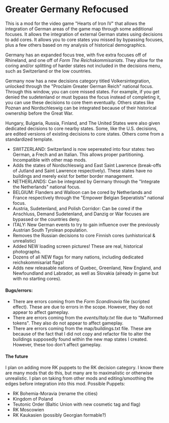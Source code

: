 # Greater Germany Refocused
This is a mod for the video game "Hearts of Iron IV" that allows the integration of German areas of the game map through some additional focuses.
It allows the integration of external German states using decisions to add cores. It allows you to core states you missed by bypassing focuses, plus a few others based on my analysis of historical demographics.

Germany has an expanded focus tree, with five extra focuses off of Rhineland, and one off of <i>Form The Reichskommisariats</i>. They allow for the coring and/or splitting of harder states not included in the decisions menu, such as Switzerland or the low countries.

Germany now has a new decisions category titled Volkersintegration, unlocked through the "Proclaim Greater German Reich" national focus. Through this window, you can core missed states. For example, if you get denied the sudetenland or must bypass the focus instead of completing it, you can use these decisions to core them eventually. Others states like Poznan and Nordschleswig can be integrated because of their historical ownership before the Great War.

Hungary, Bulgaria, Russia, Finland, and The United States were also given dedicated decisions to core nearby states. Some, like the U.S. decisions, are edited versions of existing decisions to core states. Others come from a standardized template.

- SWITZERLAND: Switzerland is now sepereated into four states: two German, a Frech and an Italian. This allows proper partitioning. Incompatible with other map mods.
- Adds the states of Nordschleswig and East Saint Lawrence (break-offs of Jutland and Saint Lawrence respectively). These states have no buildings and merely exist for better border management.
- NETHERLANDS: Can be integrated by Germany through the "Integrate the Netherlands" national focus.
- BELGIUM: Flanders and Walloon can be cored by Netherlands and France respectively through the "Empower Belgian Seperatists" national focus.
- Austria, Sudetenland, and Polish Corridor: Can be cored if the Anschluss, Demand Sudetenland, and Danzig or War focuses are bypassed or the countries deny.
- ITALY: New German events to try to gain influence over the previously Austrian South Tyrolean population.
- Removes the Russian decisions to core Finnish cores (unhistorical & unrealistic)
- Added NEW loading screen pictures! These are real, historical photographs.
- Dozens of all NEW flags for many nations, including dedicated reichskommisariat flags!
- Adds new releasable nations of Quebec, Greenland, New England, and Newfoundland and Labrador, as well as Slovakia (already in game but with no starting cores).

#### Bugs/errors:
- There are errors coming from the <i>Form Scandinavia</i> file (scripted effect). These are due to errors in the scope. However, they do not appear to affect gameplay.
- There are errors coming from the <i>events/Italy.txt</i> file due to "Malformed tokens". They also do not appear to affect gameplay.
- There are errors coming from the </i>map/buildings.txt</i> file. These are because of the fact that I did not copy and refactor file to alter the buildings supposedly found within the new map states I created. However, these too don't affect gameplay.

#### The future
 I plan on adding more RK puppets to the RK decision category. I know there are many mods that do this, but many are to maximalistic or otherwise unrealistic. I plan on taking from other mods and editing/smoothing the edges before integration into this mod. 
 Possible Puppets:
  - RK Bohemia-Moravia (rename the cities)
  - Kingdom of Poland
  - Teutonic Order (Baltic Union with new cosmetic tag and flag)
  - RK Moscowien
  - RK Kaukasien (possibly Georgian formable?)
